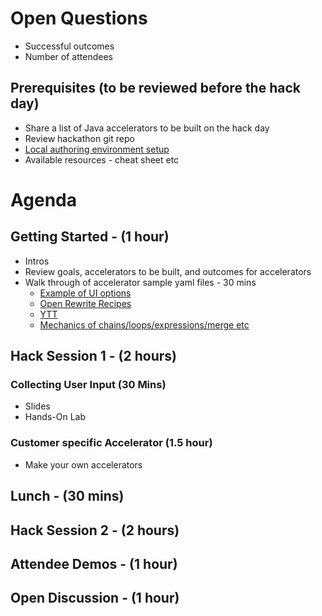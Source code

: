 # Open Questions
* Successful outcomes
* Number of attendees

## Prerequisites (to be reviewed before the hack day)	
* Share a list of Java accelerators to be built on the hack day
* Review hackathon git repo
* [Local authoring environment setup](local-authoring.md)
* Available resources - cheat sheet etc	

# Agenda
## Getting Started - (1 hour)
* Intros
* Review goals, accelerators to be built, and outcomes for accelerators
* Walk through of accelerator sample yaml files - 30 mins
  * [Example of UI options](InputOptions.md)  
  * [Open Rewrite Recipes](openRewrite.md)
  * [YTT](ytt.md)
  * [Mechanics of chains/loops/expressions/merge etc](mechanicsOfTransform.md) 
## Hack Session 1 - (2 hours)
### Collecting User Input (30 Mins)
* Slides
* Hands-On Lab
### Customer specific Accelerator (1.5 hour)
* Make your own accelerators
## Lunch - (30 mins)
## Hack Session 2 - (2 hours)
## Attendee Demos - (1 hour)
## Open Discussion - (1 hour)
